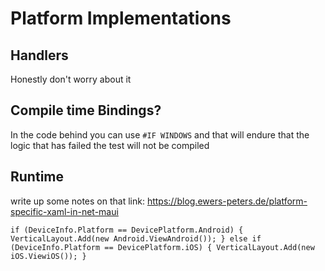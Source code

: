 # Platform Implementations

## Handlers

Honestly don't worry about it

## Compile time Bindings?

In the code behind you can use 
`#IF WINDOWS` 
and that will endure that the logic that has failed the test will not be compiled

## Runtime

write up some notes on that link: https://blog.ewers-peters.de/platform-specific-xaml-in-net-maui


`if (DeviceInfo.Platform == DevicePlatform.Android)
{
    VerticalLayout.Add(new Android.ViewAndroid());
}
else if (DeviceInfo.Platform == DevicePlatform.iOS)
{
    VerticalLayout.Add(new iOS.ViewiOS());
}`
